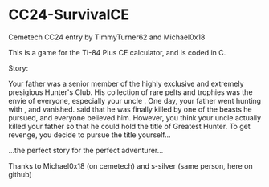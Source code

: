 # CC24-SurvivalCE
Cemetech CC24 entry by TimmyTurner62 and Michael0x18


This is a game for the TI-84 Plus CE calculator, and is coded in C. 

Story:

Your father was a senior member of the highly exclusive and extremely presigious Hunter's Club. His collection of rare pelts and trophies was the envie of everyone, especially your uncle <Fred>. One day, your father went hunting with <Fred>, and vanished. <Fred> said that he was finally killed by one of the beasts he pursued, and everyone believed him. However, you think your uncle actually killed your father so that he could hold the title of Greatest Hunter. To get revenge, you decide to pursue the title yourself...



...the perfect story for the perfect adventurer...



Thanks to Michael0x18 (on cemetech) and s-silver (same person, here on github)
